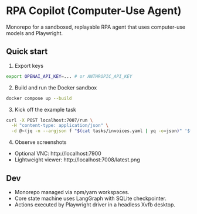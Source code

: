 # RPA Copilot (Computer-Use Agent)

Monorepo for a sandboxed, replayable RPA agent that uses computer-use models and Playwright.

## Quick start

1. Export keys

```bash
export OPENAI_API_KEY=... # or ANTHROPIC_API_KEY
```

2. Build and run the Docker sandbox

```bash
docker compose up --build
```

3. Kick off the example task

```bash
curl -X POST localhost:7007/run \
  -H "content-type: application/json" \
  -d @<(jq -n --argjson f "$(cat tasks/invoices.yaml | yq -o=json)" '$f')
```

4. Observe screenshots

- Optional VNC: http://localhost:7900
- Lightweight viewer: http://localhost:7008/latest.png

## Dev

- Monorepo managed via npm/yarn workspaces.
- Core state machine uses LangGraph with SQLite checkpointer.
- Actions executed by Playwright driver in a headless Xvfb desktop.
